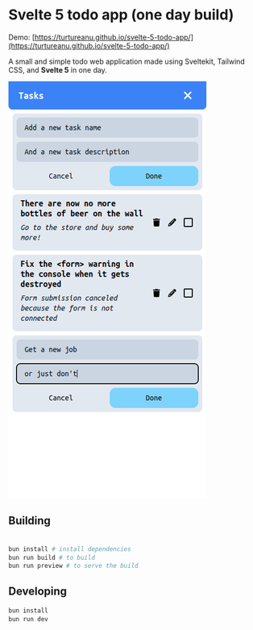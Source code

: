 # Svelte 5 todo app (one day build)

Demo: [https://turtureanu.github.io/svelte-5-todo-app/](https://turtureanu.github.io/svelte-5-todo-app/)

A small and simple todo web application made using Sveltekit, Tailwind CSS, and **Svelte 5** in one day.

![A screenshot of the app](./screenshot.png)

## Building

```sh

bun install # install dependencies
bun run build # to build
bun run preview # to serve the build
```

## Developing

```sh
bun install
bun run dev
```
